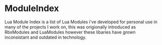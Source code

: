 # ModuleIndex
Lua Module Index is a list of Lua Modules i've developed for personal use in many of the projects I work on, 
this was origionally introduced as RbxModules and LuaModules however these libaries have grown inconsistant and outdated in technology. 
